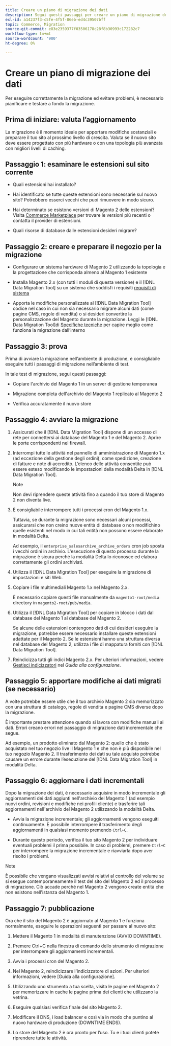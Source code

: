 ```yaml
---
title: Creare un piano di migrazione dei dati
description: Segui questi passaggi per creare un piano di migrazione dei dati per garantire un aggiornamento corretto dal Magento 1 al Magento 2.
exl-id: a14237f3-c5fe-4f5f-86eb-ed4c39507bff
topic: Commerce, Migration
source-git-commit: e83e2359377f03506178c28f8b30993c172282c7
workflow-type: tm+mt
source-wordcount: '900'
ht-degree: 0%

---
```


# Creare un piano di migrazione dei dati

Per eseguire correttamente la migrazione ed evitare problemi, è necessario pianificare e testare a fondo la migrazione.

## Prima di iniziare: valuta l’aggiornamento

La migrazione è il momento ideale per apportare modifiche sostanziali e preparare il tuo sito al prossimo livello di crescita. Valuta se il nuovo sito deve essere progettato con più hardware o con una topologia più avanzata con migliori livelli di caching.

## Passaggio 1: esaminare le estensioni sul sito corrente

* Quali estensioni hai installato?

* Hai identificato se tutte queste estensioni sono necessarie sul nuovo sito? Potrebbero esserci vecchi che puoi rimuovere in modo sicuro.

* Hai determinato se esistono versioni di Magento 2 delle estensioni? Visita [Commerce Marketplace] per trovare le versioni più recenti o contatta il provider di estensioni.

* Quali risorse di database dalle estensioni desideri migrare?

## Passaggio 2: creare e preparare il negozio per la migrazione

* Configurare un sistema hardware di Magento 2 utilizzando la topologia e la progettazione che corrisponda almeno al Magento 1 esistente

* Installa Magento 2.x (con tutti i moduli di questa versione) e il [!DNL Data Migration Tool] su un sistema che soddisfi i requisiti [requisiti di sistema](../../installation/system-requirements.md)

* Apporta le modifiche personalizzate al [!DNL Data Migration Tool] codice nel caso in cui non sia necessario migrare alcuni dati (come pagine CMS, regole di vendita) o si desideri convertire la personalizzazione del Magento durante la migrazione. Leggi le [!DNL Data Migration Tool]di [Specifiche tecniche](technical-specification.md) per capire meglio come funziona la migrazione dall’interno

## Passaggio 3: prova

Prima di avviare la migrazione nell’ambiente di produzione, è consigliabile eseguire tutti i passaggi di migrazione nell’ambiente di test.

In tale test di migrazione, segui questi passaggi:

* Copiare l&#39;archivio del Magento 1 in un server di gestione temporanea

* Migrazione completa dell&#39;archivio del Magento 1 replicato al Magento 2

* Verifica accuratamente il nuovo store

## Passaggio 4: avviare la migrazione

1. Assicurati che il [!DNL Data Migration Tool] dispone di un accesso di rete per connettersi ai database del Magento 1 e del Magento 2. Aprire le porte corrispondenti nel firewall.

1. Interrompi tutte le attività nel pannello di amministrazione di Magento 1.x (ad eccezione della gestione degli ordini), come spedizione, creazione di fatture e note di accredito. L’elenco delle attività consentite può essere esteso modificando le impostazioni della modalità Delta in [!DNL Data Migration Tool].

   >[!NOTE]
   >
   >Non devi riprendere queste attività fino a quando il tuo store di Magento 2 non diventa live.

1. È consigliabile interrompere tutti i processi cron del Magento 1.x.

   Tuttavia, se durante la migrazione sono necessari alcuni processi, assicurarsi che non creino nuove entità di database o non modifichino quelle esistenti nel modo in cui tali entità non possono essere elaborate in modalità Delta.

   Ad esempio, il `enterprise_salesarchive_archive_orders` cron job sposta i vecchi ordini in archivio. L&#39;esecuzione di questo processo durante la migrazione è sicura perché la modalità Delta lo riconosce ed elabora correttamente gli ordini archiviati.

1. Utilizza il [!DNL Data Migration Tool] per eseguire la migrazione di impostazioni e siti Web.

1. Copiare i file multimediali Magento 1.x nel Magento 2.x.

   È necessario copiare questi file manualmente da `magento1-root/media` directory in `magento2-root/pub/media`.

1. Utilizza il [!DNL Data Migration Tool] per copiare in blocco i dati dal database del Magento 1 al database del Magento 2.

   Se alcune delle estensioni contengono dati di cui desideri eseguire la migrazione, potrebbe essere necessario installare queste estensioni adattate per il Magento 2. Se le estensioni hanno una struttura diversa nel database del Magento 2, utilizza i file di mappatura forniti con [!DNL Data Migration Tool].

1. Reindicizza tutti gli indici Magento 2.x. Per ulteriori informazioni, vedere [Gestisci indicizzatori](../../configuration/cli/manage-indexers.md) nel _Guida alla configurazione_.

## Passaggio 5: apportare modifiche ai dati migrati (se necessario)

A volte potrebbe essere utile che il tuo archivio Magento 2 sia memorizzato con una struttura di catalogo, regole di vendita e pagine CMS diverse dopo la migrazione.

È importante prestare attenzione quando si lavora con modifiche manuali ai dati. Errori creano errori nel passaggio di migrazione dati incrementale che segue.

Ad esempio, un prodotto eliminato dal Magento 2: quello che è stato acquistato nel tuo negozio live il Magento 1 e che non è più disponibile nel tuo negozio Magento 2. Il trasferimento dei dati su tale acquisto potrebbe causare un errore durante l’esecuzione del [!DNL Data Migration Tool] in modalità Delta.

## Passaggio 6: aggiornare i dati incrementali

Dopo la migrazione dei dati, è necessario acquisire in modo incrementale gli aggiornamenti dei dati aggiunti nell&#39;archivio del Magento 1 (ad esempio nuovi ordini, revisioni e modifiche nei profili cliente) e trasferire tali aggiornamenti nell&#39;archivio del Magento 2 utilizzando la modalità Delta.

* Avvia la migrazione incrementale; gli aggiornamenti vengono eseguiti continuamente. È possibile interrompere il trasferimento degli aggiornamenti in qualsiasi momento premendo `Ctrl+C`.

* Durante questo periodo, verifica il tuo sito Magento 2 per individuare eventuali problemi il prima possibile. In caso di problemi, premere `Ctrl+C` per interrompere la migrazione incrementale e riavviarla dopo aver risolto i problemi.

>[!NOTE]
>
>È possibile che vengano visualizzati avvisi relativi al controllo del volume se si esegue contemporaneamente il test del sito del Magento 2 ed il processo di migrazione. Ciò accade perché nel Magento 2 vengono create entità che non esistono nell&#39;istanza del Magento 1.

## Passaggio 7: pubblicazione

Ora che il sito del Magento 2 è aggiornato al Magento 1 e funziona normalmente, eseguire le operazioni seguenti per passare al nuovo sito:

1. Mettere il Magento 1 in modalità di manutenzione (AVVIO DOWNTIME).

1. Premere Ctrl+C nella finestra di comando dello strumento di migrazione per interrompere gli aggiornamenti incrementali.

1. Avvia i processi cron del Magento 2.

1. Nel Magento 2, reindicizzare l&#39;indicizzatore di azioni. Per ulteriori informazioni, vedere [Guida alla configurazione].

1. Utilizzando uno strumento a tua scelta, visita le pagine nel Magento 2 per memorizzare in cache le pagine prima dei clienti che utilizzano la vetrina.

1. Eseguire qualsiasi verifica finale del sito Magento 2.

1. Modificare il DNS, i load balancer e così via in modo che puntino al nuovo hardware di produzione (DOWNTIME ENDS).

1. Lo store del Magento 2 è ora pronto per l’uso. Tu e i tuoi clienti potete riprendere tutte le attività.

<!-- LINK ADDRESSES -->

[Commerce Marketplace]: https://marketplace.magento.com
